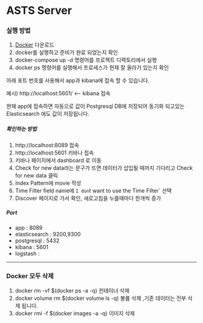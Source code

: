 # ASTS Server

### 실행 방법

1. [Docker](https://docs.docker.com/docker-for-windows/install/) 다운로드 
2. docker를 실행하고 준비가 완료 되었는지 확인
3. docker-compose up -d 명령어를 프로젝트 디렉토리에서 실행
4. docker ps 명령어를 실행해서 프로세스가 현재 잘 올라가 있는지 확인

아래 포트 번호를 사용해서 app과 kibana에 접속 할 수 있습니다.

예시) http://localhost:5601/ <-- kibana 접속

현재 app에 접속하면 자동으로 값이 Postgresql DB에 저장되어 동기화 되고있는 Elasticsearch 에도 값이 저장됩니다. 

##### 확인하는 방법
1. http://localhost:8089 접속
2. http://localhost:5601 키바나 접속
3. 키바나 페이지에서 dashboard 로 이동
4. Check for new data라는 문구가 뜨면 데이터가 삽입될 때까지 기다리고 Check for new data 클릭
5. Index Pattern에 movie 작성
6. Time Filter field name에 `I don`t want to use the Time Filter` 선택
7. Discover 페이지로 가서 확인, 새로고침을 누를때마다 한개씩 증가


##### Port
* app : 8089
* elasticsearch : 9200,9300
* postgresql : 5432
* kibana : 5601
* logstash : 

---
### Docker 모두 삭제

1. docker rm -vf $(docker ps -a -q) 컨테이너 삭제
2. docker volume rm $(docker volume ls -q) 볼륨 삭제 ,기존 데이터는 전부 삭제 됩니다.
3. docker rmi -f $(docker images -a -q) 이미지 삭제


